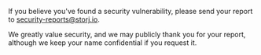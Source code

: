 If you believe you've found a security vulnerability, please send your report to security-reports@storj.io.

We greatly value security, and we may publicly thank you for your report, although we keep your name confidential if you request it.
